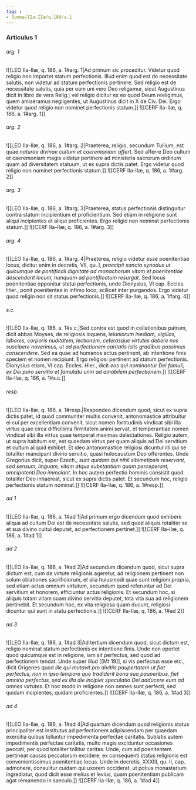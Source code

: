 ```yaml
---
tags : 
- Summa/IIa-IIæ/q.186/a.1
---
```


### Articulus 1

###### arg. 1
![[LEO IIa-IIæ, q. 186, a. 1#arg. 1|Ad primum sic proceditur. Videtur quod religio non importet statum perfectionis. Illud enim quod est de necessitate salutis, non videtur ad statum perfectionis pertinere. Sed religio est de necessitate salutis, quia per eam uni vero Deo religamur, sicut Augustinus dicit in libro de vera Relig.; vel religio dicitur ex eo quod Deum reeligimus, quem amiseramus negligentes, ut Augustinus dicit in X de Civ. Dei. Ergo videtur quod religio non nominet perfectionis statum.]]
![[CERF IIa-IIæ, q. 186, a. 1#arg. 1]]

###### arg. 2
![[LEO IIa-IIæ, q. 186, a. 1#arg. 2|Praeterea, religio, secundum Tullium, est quae *naturae divinae cultum et caeremoniam affert*. Sed afferre Deo cultum et caeremoniam magis videtur pertinere ad ministeria sacrorum ordinum quam ad diversitatem statuum, ut ex supra dictis patet. Ergo videtur quod religio non nominet perfectionis statum.]]
![[CERF IIa-IIæ, q. 186, a. 1#arg. 2]]

###### arg. 3
![[LEO IIa-IIæ, q. 186, a. 1#arg. 3|Praeterea, status perfectionis distinguitur contra statum incipientium et proficientium. Sed etiam in religione sunt aliqui incipientes et aliqui proficientes. Ergo religio non nominat perfectionis statum.]]
![[CERF IIa-IIæ, q. 186, a. 1#arg. 3]]

###### arg. 4
![[LEO IIa-IIæ, q. 186, a. 1#arg. 4|Praeterea, religio videtur esse poenitentiae locus, dicitur enim in decretis, VII, qu. I, *praecipit sancta synodus ut quicumque de pontificali dignitate ad monachorum vitam et poenitentiae descenderit locum, nunquam ad pontificatum resurgat*. Sed locus poenitentiae opponitur statui perfectionis, unde Dionysius, VI cap. Eccles. Hier., ponit poenitentes in infimo loco, scilicet inter purgandos. Ergo videtur quod religio non sit status perfectionis.]]
![[CERF IIa-IIæ, q. 186, a. 1#arg. 4]]

###### s.c.
![[LEO IIa-IIæ, q. 186, a. 1#s.c.|Sed contra est quod in collationibus patrum, dicit abbas Moyses, de religiosis loquens, *ieiuniorum inediam, vigilias, labores, corporis nuditatem, lectionem, ceterasque virtutes debere nos suscipere noverimus, ut ad perfectionem caritatis istis gradibus possimus conscendere*. Sed ea quae ad humanos actus pertinent, ab intentione finis speciem et nomen recipiunt. Ergo religiosi pertinent ad statum perfectionis. Dionysius etiam, VI cap. Eccles. Hier., dicit *eos qui nominantur Dei famuli, ex Dei puro servitio et famulatu uniri ad amabilem perfectionem*.]]
![[CERF IIa-IIæ, q. 186, a. 1#s.c.]]

###### resp.
![[LEO IIa-IIæ, q. 186, a. 1#resp.|Respondeo dicendum quod, sicut ex supra dictis patet, id quod communiter multis convenit, antonomastice attribuitur ei cui per excellentiam convenit, sicut nomen fortitudinis vindicat sibi illa virtus quae circa difficillima firmitatem animi servat, et temperantiae nomen vindicat sibi illa virtus quae temperat maximas delectationes. Religio autem, ut supra habitum est, est quaedam virtus per quam aliquis ad Dei servitium et cultum aliquid exhibet. Et ideo antonomastice religiosi dicuntur illi qui se totaliter mancipant divino servitio, quasi holocaustum Deo offerentes. Unde Gregorius dicit, super Ezech., *sunt quidam qui nihil sibimetipsis reservant, sed sensum, linguam, vitam atque substantiam quam perceperunt, omnipotenti Deo immolant*. In hoc autem perfectio hominis consistit quod totaliter Deo inhaereat, sicut ex supra dictis patet. Et secundum hoc, religio perfectionis statum nominat.]]
![[CERF IIa-IIæ, q. 186, a. 1#resp.]]

###### ad 1
![[LEO IIa-IIæ, q. 186, a. 1#ad 1|Ad primum ergo dicendum quod exhibere aliqua ad cultum Dei est de necessitate salutis, sed quod aliquis totaliter se et sua divino cultui deputet, ad perfectionem pertinet.]]
![[CERF IIa-IIæ, q. 186, a. 1#ad 1]]

###### ad 2
![[LEO IIa-IIæ, q. 186, a. 1#ad 2|Ad secundum dicendum quod, sicut supra dictum est, cum de virtute religionis ageretur, ad religionem pertinent non solum oblationes sacrificiorum, et alia huiusmodi quae sunt religioni propria, sed etiam actus omnium virtutum, secundum quod referuntur ad Dei servitium et honorem, efficiuntur actus religionis. Et secundum hoc, si aliquis totam vitam suam divino servitio deputet, tota vita sua ad religionem pertinebit. Et secundum hoc, ex vita religiosa quam ducunt, religiosi dicuntur qui sunt in statu perfectionis.]]
![[CERF IIa-IIæ, q. 186, a. 1#ad 2]]

###### ad 3
![[LEO IIa-IIæ, q. 186, a. 1#ad 3|Ad tertium dicendum quod, sicut dictum est, religio nominat statum perfectionis ex intentione finis. Unde non oportet quod quicumque est in religione, iam sit perfectus, sed quod ad perfectionem tendat. Unde super illud [[Mt 19]], si vis perfectus esse etc., dicit Origenes quod *ille qui mutavit pro divitiis paupertatem ut fiat perfectus, non in ipso tempore quo tradiderit bona sua pauperibus, fiet omnino perfectus, sed ex illa die incipiet speculatio Dei adducere eum ad omnes virtutes*. Et hoc modo in religione non omnes sunt perfecti, sed quidam incipientes, quidam proficientes.]]
![[CERF IIa-IIæ, q. 186, a. 1#ad 3]]

###### ad 4
![[LEO IIa-IIæ, q. 186, a. 1#ad 4|Ad quartum dicendum quod religionis status principaliter est institutus ad perfectionem adipiscendam per quaedam exercitia quibus tolluntur impedimenta perfectae caritatis. Sublatis autem impedimentis perfectae caritatis, multo magis exciduntur occasiones peccati, per quod totaliter tollitur caritas. Unde, cum ad poenitentem pertineat causas peccatorum excidere, ex consequenti status religionis est convenientissimus poenitentiae locus. Unde in decretis, XXXIII, qu. II, cap. admonere, consulitur cuidam qui uxorem occiderat, ut potius monasterium ingrediatur, quod dicit esse melius et levius, quam poenitentiam publicam agat remanendo in saeculo.]]
![[CERF IIa-IIæ, q. 186, a. 1#ad 4]]

